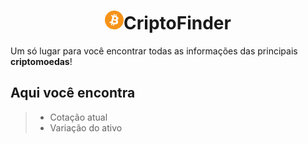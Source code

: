 <div align="center">
<h1><svg xmlns="http://www.w3.org/2000/svg" width="30px" height="30px" viewBox="0 0 1999.95 1999.95"><title>SVG export Illustrator</title><path d="M1970 1242c-133.48 535.66-676.18 861.68-1212 728S-103.7 1293.86 30 758.15 706.11-103.73 1241.81 30 2103.68 706.13 1970 1242z" fill="#f7931a"/><path d="M1441 857.5c19.88-133.07-81.44-204.61-220-252.33l45-180.25-109.76-27.34-43.84 175.51c-28.82-7.18-58.44-14-87.88-20.68l44-176.67-109.66-27.34L914 528.58l-221.33-54.82L663.47 591s81.42 18.66 79.7 19.82c44.44 11.1 52.5 40.5 51.14 63.82l-123.14 493.8c-5.44 13.5-19.22 33.74-50.28 26 1.1 1.6-79.76-20-79.76-20l-54.48 125.76 221 55.8-45.42 182.35 109.6 27.34 45-180.39c30 8.12 59 15.62 87.42 22.68l-44.82 179.55 109.74 27.34 45.42-182c187.13 35.4 327.85 21.12 387-148 47.72-136.25-2.34-214.85-100.8-266.13 71.7-16.6 125.7-63.74 140.11-161.17m-250.71 351.52c-34 136.25-263.35 62.62-337.77 44.12l60.26-241.55c74.38 18.56 312.89 55.32 277.55 197.41m34-353.5c-30.94 124-221.91 61-283.89 45.54L994.9 682c62 15.48 261.51 44.3 229.25 173.59" fill="#fff"/></svg>CriptoFinder</h1></div>

Um só lugar para você encontrar todas as informações das principais **criptomoedas**!

## Aqui você encontra

> - Cotação atual
> - Variação do ativo